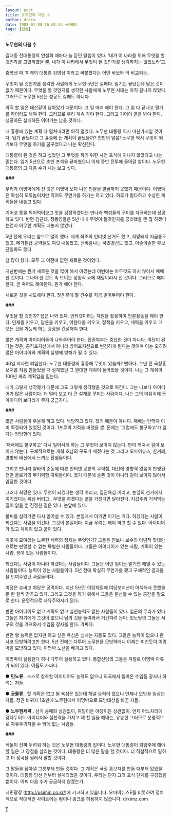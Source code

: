 ```yaml
---
layout: post
title: 노무현의 다음 수
author: drkim
date: 2008-01-08 16:01:54 +0900
tags: [컬럼]
---
```

**노무현의 다음 수**

김대중 전대통령의 연설회 때마다 늘 듣던 말씀이 있다. ‘내가 이 나라를 위해 무엇을 할 것인가를 고민하였을 뿐, 내가 이 나라에서 무엇이 될 것인가를 생각하지는 않았노라’고. 

중학생 때 ‘미래의 대통령 김영삼’이라고 써붙였다는 어떤 바보와 딱 비교되는..

무엇이 될 것인가를 생각한 사람에게 노무현 5년은 실패다. 임기는 끝났는데 남은 것이 없기 때문이다. 무엇을 할 것인지를 생각한 사람에게 노무현 시대는 아직 끝나지 않았다. 그러므로 노무현 5년은 성공도 실패도 아니다.

아직 할 일은 태산같이 남아있기 때문이다. 그 일 마저 해야 한다. 그 일 다 끝내고 평가를 하더라도 해야 한다. 그러므로 우리 계속 가야 한다. 그리고 기어이 끝을 봐야 한다. 성공하든 실패하든 이야기는 남을 것이다. 

내 흉중에 있는 계획 다 펼쳐내려면 아직 멀었다. 노무현 대통령 역시 마찬가지일 것이다. 임기 끝났다고 그 흉중에 든 계획이 끝났을까? 천만의 말씀! 노무현 역시 무엇이 되기보다 무엇을 하기를 꿈꾸었다고 나는 확신한다. 

대통령이 된 것은 하고 싶었던 그 무엇을 하기 위한 사전 포석에 지나지 않았다고 나는 믿는다. 임기 5년으로 초반 포석을 끝마쳤으니 이제 중반 전투에 들어갈 참이다. 노무현 대통령의 그 다음 수가 나는 보고 싶다. 

**###**

우리가 이명박에게 진 것은 이명박 보다 나은 인물을 발굴하지 못했기 때문이다. 이명박은 확실히 도둑놈이지만 적어도 무언가를 하기는 하고 있다. 하루가 멀다하고 수상한 계획들을 내놓고 있다. 

기어코 똥을 찍어먹어보고 맛을 감정하겠다는 딴나라 백성들의 구미를 자극하는데 성공하고 있다. 반면 김근태, 정동영들은 5년 내내 무엇이 될것인지를 궁리했을 뿐 뭘 하겠다는건지 아무런 계획도 내놓지 않았다.

5년 전에 우리는 참으로 많이 했다. 세계 최초의 인터넷 선거도 했고, 희망돼지 저금통도 했고, 메가톤급 공약들도 여럿 내놓았고, 신바람나는 국민경선도 했고, 아슬아슬한 후보단일화도 했다. 

참 많이 했다. 모두 그 이전에 없던 새로운 것이었다. 

지난번에는 뭔가 새로운 것을 많이 해서 이겼는데 이번에는 아무것도 하지 않아서 패배한 것이다. 그나마 한 것도 속 보이는 정똥식 쇼에 재탕이라서 진 것이다. 그러므로 해야한다. 곧 죽어도 해야한다. 뭔가 해야 한다. 

새로운 것을 시도해야 한다. 5년 후에 할 건수를 지금 벌어두어야 한다. 

**###**

무엇을 할 것인가? 답은 나와 있다. 인터넷이라는 자원을 활용하여 언론활동을 해야 한다. 인재를 키우고, 담론을 키우고, 어젠다를 키우고, 정책을 키우고, 세력을 키우고 그 모든 것을 가능케 하는 광장을 건설해야 한다. 

많은 계획과 아이디어들이 나와주어야 한다. 집권여부는 중요한 것이 아니다. 여당이 된다는 것은, 공격포지션에서 아니라 방어포지션으로 변경하게 된다는 것이며 이는 오히려 많은 아이디어와 계획의 실행에 방해가 될 수 있다. 

46일 지나면 퇴임한다. 노무현 대통령의 흉중에 무엇이 있을까? 뻔하다. 수년 전 국정홍보처를 처음 만들었을 때 설계했던 그 원대한 계획이 들어있을 것이다. 나는 그 계획이 100년 짜리 계획임을 믿는다. 

내가 그렇게 생각했기 때문에 그도 그렇게 생각했을 것으로 여긴다. 그는 나보다 아이디어가 많은 사람이다. 더 멀리 보고 더 큰 설계를 꾸미는 사람이다. 나는 그의 마음속에 든 아이디어 보따리가 무지 궁금하다. 

**###**

많은 사람들이 우울해 하고 있다. 낙담하고 있다. 졌기 때문이 아니다. 패배는 탄핵때 이미 확정되어 있었된 것이다. 1프로의 기적을 바랬을 뿐. 문제는 ‘그럼에도 불구하고’가 없다는 암담함에 있다. 

‘패배에도 불구하고’ 다시 일어서게 하는 그 무엇이 보이지 않는다. 판이 깨져서 길이 보이지 않는다. 구체적으로는 개혁 호남의 구도가 깨졌다는 것 그리고 오마이뉴스, 한겨레, 경향의 배신에서 느끼는 환멸들이다. 

그리고 딴나라 알바의 준동에 따른 인터넷 공론의 무력함, 대선에 영향력 없음이 판명된 천만 블로거의 무기력함 따위들이다. 졌기 때문에 슬픈 것이 아니라 길이 보이지 않아서 암담한 것이다. 

그러나 희망은 있다. 무엇이 되겠다는 생각 버리고, 집권욕심 버리고, 눈앞의 선거에서 이기겠다는 욕심 버리고.. 무엇을 하겠다는 꿈을 가진다면 달라진다. 지갑주워 거저먹는 길이 없을 뿐 진정한 길은 있다. 눈앞에 있다. 

불씨를 살려가면 다시 일어설 수 있다. 본질에서 이기면 이기는 거다. 하겠다는 사람이 되겠다는 사람을 이긴다. 그것이 본질이다. 지금 우리는 해야 하고 할 수 있다. 아이디어가 있고 계획이 있고 꿈이 있다. 

이곳에 모여있는 노무현 세력의 정체는 무엇인가? 그들은 진보나 보수의 이념적 잣대만으로는 판명할 수 없는 특별한 사람들이다. 그들은 아이디어가 있는 사람, 계획이 있는 사람, 꿈이 있는 사람들이다. 

되겠다는 사람이 아니라 하겠다는 사람들이다. 그들은 어떤 일이든 맡기면 해낼 수 있는 사람들이다. 능력이 있는 사람들이다. 5년 전에 확실히 무언가를 했고 구체적인 결과물을 보여주었던 사람들이다. 

여당은 수비고 야당은 공격이다. 지난 5년간 야당체질에 여당포지션이 어색해서 못했을 뿐 한 칼씩 감추고 있다. 그리고 그것을 하기 위해서 그들은 운신할 수 있는 공간을 필요로 한다. 운명적으로 자유주의자가 된다. 

반면 아이디어도 없고 계획도 없고 실천능력도 없는 사람들이 있다. 일군의 무리가 있다. 그들은 자기에게 그것이 없으니 남의 것을 들여와서 거간하려 든다. 민노당의 그들은 서구의 것을 가져와서 수입품 장사를 한다. 가짜다. 

반면 할 능력은 없지만 하고 싶은 욕심은 넘치는 자들도 있다. 그들은 능력이 없으니 한사코 모방하려고만 한다. 5년 전에는 다투어 노무현을 모방하더니 이제는 미친듯이 이명박을 모방하고 있다. 이명박 노선을 베끼고 있다. 

이명박이 실용한다 하니 다투어 실용하고 있다. 통합신당의 그들은 저절로 이명박 아류가 되어 있다. 이들도 가짜다. 

● **민노류**.. 스스로 창조할 아이디어도 능력도 없으니 외국에서 들여온 수입품 장사나 하려는 자들.

● **궁물류**.. 할 계획은 없고 될 욕심은 있는데 해낼 능력이 없으니 언제나 모방을 일삼는 자들. 정권 바뀌자 1초만에 노무현에서 이명박으로 모방대상을 바꾼 자들.

● **노무현세력**.. 선거 승패와 상관없이, 여당이든 야당이든 상관없이, 언제 어느자리에 갖다두어도 아이디어와 실천력을 가지고 제 할 일을 해내는, 유능한 그러므로 운명적으로 자유주의자일 수 밖에 없는 사람들.

**###**

적들이 진짜 두려워 하는 것은 노무현 대통령의 입이다. 노무현 대통령이 퇴임후에 해야할 일은 그 장점을 살리는 것이다. 대통령은 더 많은 말을 할 것이다. 더 직설적으로 말하고 더 정곡을 찔러서 말할 것이다. 

그 말들을 담아낼 그릇부터 만들 것이다. 그 계획은 국정 홍보처를 만들 때부터 있었을 것이다. 대통령 당선 전부터 설계되었을 것이다. 우리는 단지 그의 포석 단계를 구경했을 뿐이다. 어찌 다음 수가 궁금하지 않겠는가.



시민광장 (http://usimin.co.kr/)에 기고하고 있습니다. 오마이뉴스E를 비롯하여 정치적으로 적대적인 사이트에는 펌이나 링크를 허용하지 않습니다. drkimz.com

∑